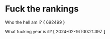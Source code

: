 # Fuck the rankings

Who the hell am I?
{ 692499 }

What fucking year is it?
[ 2024-02-16T00:21:39Z ]
